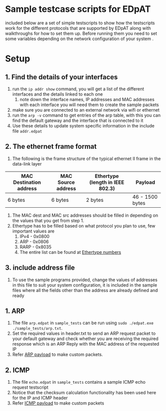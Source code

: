# Sample testcase scripts for EDpAT

included below are a set of simple testscripts to show how the testscripts work for the different protocols 
that are supported by EDpAT along with walkthroughs for how to set them up. Before running them you need to 
set some variables depending on the network configuration of your system .
# Setup

## 1. Find the details of your interfaces
1. run the `ip addr show` command, you will get a list of the different interfaces and the details linked to each one
	1. note down the interface names, IP addresses and MAC addresses with each interface you will need 
them to create the sample packets
1. make sure you are connected to an external network via wifi or ethernet
1. run the `arp -v` command to get entries of the arp table, with this you can find the default gateway and the interface that is connected to it
1. Use these details to update system specific information in the include file `addr.edpat`

## 2. The ethernet frame format
1. The following is the frame structure of the typical ethernet II frame in the data-link layer

MAC Destination address | MAC Source address | Ethertype (length in IEEE 802.3) | Payload 
------|----------|----------|-------------	
6 bytes | 6 bytes | 2 bytes | 46 - 1500 bytes 
1. The MAC dest and MAC src addresses should be filled in depending on the values that you get from step 1.
1. Ethertype has to be filled based on what protocol you plan to use, few important values are
	1. IPv4	- 0x0800
	1. ARP  - 0x0806
	1. RARP - 0x8035
	1. The entire list can be found at [Ethertype numbers](https://www.iana.org/assignments/ieee-802-numbers/ieee-802-numbers.xhtml)

## 3. include address file
1.  To use the sample programs provided, change the values of addresses in this file to suit your system 
configuration, it is included in the sample files where all the fields other than the address are already 
defined and ready
## 1. ARP
1. The file `arp.edpat` in `sample_tests` can be run using `sudo ./edpat.exe ./sample_tests/arp.txt`. 
1. Set the required values in header.txt to send an ARP request packet to your default gateway and 
check whether you are receiving the required response which is an ARP Reply with the MAC address of the requested IP
1.  Refer [ARP payload](https://tools.ietf.org/html/rfc6747) to make custom packets.

## 2. ICMP
1. The file `echo.edpat` in `sample_tests` contains a sample ICMP echo request testscript
1. Notice that the checksum calculation functionality has been used here for the IP and ICMP header
1. Refer [ICMP payload](https://tools.ietf.org/html/rfc6747) to make custom packets

 
